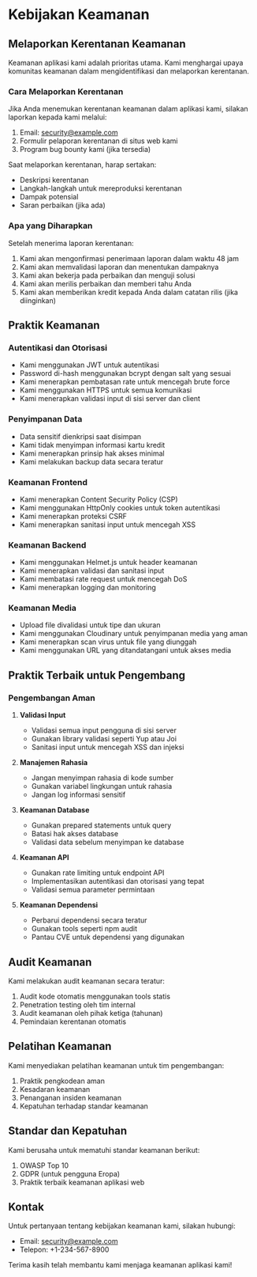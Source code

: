# Kebijakan Keamanan

## Melaporkan Kerentanan Keamanan

Keamanan aplikasi kami adalah prioritas utama. Kami menghargai upaya komunitas keamanan dalam mengidentifikasi dan melaporkan kerentanan.

### Cara Melaporkan Kerentanan

Jika Anda menemukan kerentanan keamanan dalam aplikasi kami, silakan laporkan kepada kami melalui:

1. Email: security@example.com
2. Formulir pelaporan kerentanan di situs web kami
3. Program bug bounty kami (jika tersedia)

Saat melaporkan kerentanan, harap sertakan:

- Deskripsi kerentanan
- Langkah-langkah untuk mereproduksi kerentanan
- Dampak potensial
- Saran perbaikan (jika ada)

### Apa yang Diharapkan

Setelah menerima laporan kerentanan:

1. Kami akan mengonfirmasi penerimaan laporan dalam waktu 48 jam
2. Kami akan memvalidasi laporan dan menentukan dampaknya
3. Kami akan bekerja pada perbaikan dan menguji solusi
4. Kami akan merilis perbaikan dan memberi tahu Anda
5. Kami akan memberikan kredit kepada Anda dalam catatan rilis (jika diinginkan)

## Praktik Keamanan

### Autentikasi dan Otorisasi

- Kami menggunakan JWT untuk autentikasi
- Password di-hash menggunakan bcrypt dengan salt yang sesuai
- Kami menerapkan pembatasan rate untuk mencegah brute force
- Kami menggunakan HTTPS untuk semua komunikasi
- Kami menerapkan validasi input di sisi server dan client

### Penyimpanan Data

- Data sensitif dienkripsi saat disimpan
- Kami tidak menyimpan informasi kartu kredit
- Kami menerapkan prinsip hak akses minimal
- Kami melakukan backup data secara teratur

### Keamanan Frontend

- Kami menerapkan Content Security Policy (CSP)
- Kami menggunakan HttpOnly cookies untuk token autentikasi
- Kami menerapkan proteksi CSRF
- Kami menerapkan sanitasi input untuk mencegah XSS

### Keamanan Backend

- Kami menggunakan Helmet.js untuk header keamanan
- Kami menerapkan validasi dan sanitasi input
- Kami membatasi rate request untuk mencegah DoS
- Kami menerapkan logging dan monitoring

### Keamanan Media

- Upload file divalidasi untuk tipe dan ukuran
- Kami menggunakan Cloudinary untuk penyimpanan media yang aman
- Kami menerapkan scan virus untuk file yang diunggah
- Kami menggunakan URL yang ditandatangani untuk akses media

## Praktik Terbaik untuk Pengembang

### Pengembangan Aman

1. **Validasi Input**
   - Validasi semua input pengguna di sisi server
   - Gunakan library validasi seperti Yup atau Joi
   - Sanitasi input untuk mencegah XSS dan injeksi

2. **Manajemen Rahasia**
   - Jangan menyimpan rahasia di kode sumber
   - Gunakan variabel lingkungan untuk rahasia
   - Jangan log informasi sensitif

3. **Keamanan Database**
   - Gunakan prepared statements untuk query
   - Batasi hak akses database
   - Validasi data sebelum menyimpan ke database

4. **Keamanan API**
   - Gunakan rate limiting untuk endpoint API
   - Implementasikan autentikasi dan otorisasi yang tepat
   - Validasi semua parameter permintaan

5. **Keamanan Dependensi**
   - Perbarui dependensi secara teratur
   - Gunakan tools seperti npm audit
   - Pantau CVE untuk dependensi yang digunakan

## Audit Keamanan

Kami melakukan audit keamanan secara teratur:

1. Audit kode otomatis menggunakan tools statis
2. Penetration testing oleh tim internal
3. Audit keamanan oleh pihak ketiga (tahunan)
4. Pemindaian kerentanan otomatis

## Pelatihan Keamanan

Kami menyediakan pelatihan keamanan untuk tim pengembangan:

1. Praktik pengkodean aman
2. Kesadaran keamanan
3. Penanganan insiden keamanan
4. Kepatuhan terhadap standar keamanan

## Standar dan Kepatuhan

Kami berusaha untuk mematuhi standar keamanan berikut:

1. OWASP Top 10
2. GDPR (untuk pengguna Eropa)
3. Praktik terbaik keamanan aplikasi web

## Kontak

Untuk pertanyaan tentang kebijakan keamanan kami, silakan hubungi:

- Email: security@example.com
- Telepon: +1-234-567-8900

Terima kasih telah membantu kami menjaga keamanan aplikasi kami!
